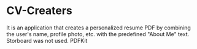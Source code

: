 # CV-Creaters

It is an application that creates a personalized resume PDF by combining the user's name, profile photo, etc. with the predefined "About Me" text.
Storboard was not used. 
PDFKit
